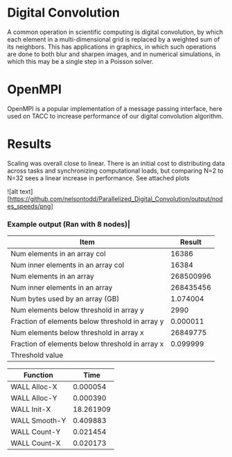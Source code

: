 # Digital Convolution
A common operation in scientific computing is digital convolution, by which each element in a multi-dimensional grid is replaced by a weighted sum of its neighbors. This has applications in graphics, in which such operations are done to both blur and sharpen images, and in numerical simulations, in which this may be a single step in a Poisson solver.

# OpenMPI
OpenMPI is a popular implementation of a message passing interface, here used on TACC to increase performance of our digital convolution algorithm.

# Results
Scaling was overall close to linear. There is an initial cost to distributing data across tasks and synchronizing computational loads, but comparing N=2 to N=32 sees a linear increase in performance. See attached plots

![alt text][https://github.com/nelsontodd/Parallelized_Digital_Convolution/output/nodes_speeds/png]
### Example output (Ran with 8 nodes)| 

Item | Result
------------ | -------------
Num elements in an array col                   | 16386
Num inner elements in an array col             | 16384
Num elements in an array                       | 268500996
Num inner elements in an array                 | 268435456
Num bytes used by an array (GB)                | 1.074004
Num elements below threshold in array y        | 2990
Fraction of elements below threshold in array y| 0.000011
Num elements below threshold in array x        | 26849775
Fraction of elements below threshold in array x| 0.099999
Threshold value|                               | 0.100000

Function | Time
------------ | -------------
WALL Alloc-X |  0.000054
WALL Alloc-Y |  0.000390
WALL Init-X  |  18.261909
WALL Smooth-Y|  0.409883
WALL Count-Y |  0.021454
WALL Count-X |  0.020173

